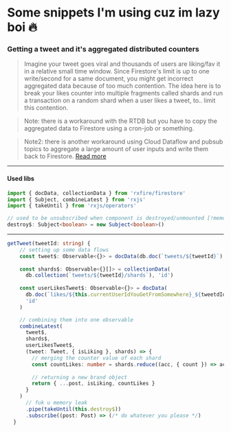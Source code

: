 # Some snippets I'm using cuz im lazy boi :fire:


### Getting a tweet and it's aggregated distributed counters

> Imagine your tweet goes viral and thousands of users are liking/fav it in a relative small time window. Since Firestore's limit is up to one write/second for a same document, you might get incorrect aggregated data because of too much contention. The idea here is to break your likes counter into multiple fragments called shards and run a transaction on a random shard when a user likes a tweet, to.. limit this contention.

> Note: there is a workaround with the RTDB but you have to copy the aggregated data to Firestore using a cron-job or something.

> Note2: there is another workaround using Cloud Dataflow and pubsub topics to aggregate a large amount of user inputs and write them back to Firestore. [Read more](https://medium.com/evenbit/aggregate-thousands-of-inputs-per-second-with-firebase-76111212b850)

---

#### Used libs
```ts
import { docData, collectionData } from 'rxfire/firestore'
import { Subject, combineLatest } from 'rxjs'
import { takeUntil } from 'rxjs/operators'
```

```ts
// used to be unsubscribed when component is destroyed/unmounted [!memory-leak]
destroy$: Subject<boolean> = new Subject<boolean>()
```

---

```ts
getTweet(tweetId: string) {
    // setting up some data flows
    const tweet$: Observable<{}> = docData(db.doc(`tweets/${tweetId}`), 'id')
    
    const shards$: Observable<{}[]> = collectionData(
      db.collection(`tweets/${tweetId}/shards`), 'id')
      
    const userLikesTweet$: Observable<{}> = docData(
      db.doc(`likes/${this.currentUserIdYouGetFromSomewhere}_${tweetdId}`),
      'id'
    )

    // combining them into one observable
    combineLatest(
      tweet$,
      shards$,
      userLikesTweet$,
      (tweet: Tweet, { isLiking }, shards) => {
        // merging the counter value of each shard
        const countLikes: number = shards.reduce((acc, { count }) => acc + count, 0)
           
        // returning a new brand object
        return { ...post, isLiking, countLikes }
      }
    )
      // fuk u memory leak
      .pipe(takeUntil(this.destroy$))
      .subscribe((post: Post) => (/* do whatever you please */)
  }
```
